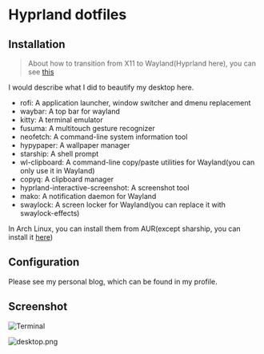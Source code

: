 # Hyprland dotfiles

## Installation

> About how to transition from X11 to Wayland(Hyprland here), you can see [this](https://wiki.hyprland.org/Getting-Started/Installation/)

I would describe what I did to beautify my desktop here.

- rofi: A application launcher, window switcher and dmenu replacement
- waybar: A top bar for wayland
- kitty: A terminal emulator
- fusuma: A multitouch gesture recognizer
- neofetch: A command-line system information tool
- hypypaper: A wallpaper manager
- starship: A shell prompt
- wl-clipboard: A command-line copy/paste utilities for Wayland(you can only use it in Wayland)
- copyq: A clipboard manager
- hyprland-interactive-screenshot: A screenshot tool
- mako: A notification daemon for Wayland
- swaylock: A screen locker for Wayland(you can replace it with swaylock-effects)

In Arch Linux, you can install them from AUR(except sharship, you can install it [here](https://starship.rs/guide/#%F0%9F%9A%80-installation))

## Configuration

Please see my personal blog, which can be found in my profile.

## Screenshot

![Terminal](https://virgil-civil-1311056353.cos.ap-shanghai.myqcloud.com/img/202311172246247.png)

![desktop.png](https://virgil-civil-1311056353.cos.ap-shanghai.myqcloud.com/img/202311172248236.png)

